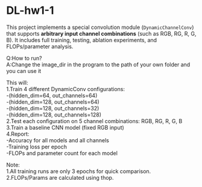 # DL-hw1-1
This project implements a special convolution module (`DynamicChannelConv`) that supports **arbitrary input channel combinations** (such as RGB, RG, R, G, B). It includes full training, testing, ablation experiments, and FLOPs/parameter analysis.

Q:How to run?    
A:Change the image_dir in the program to the path of your own folder and you can use it

This will:    
1.Train 4 different DynamicConv configurations:    
  -(hidden_dim=64, out_channels=64)    
  -(hidden_dim=128, out_channels=64)    
  -(hidden_dim=128, out_channels=32)    
  -(hidden_dim=128, out_channels=128)    
2.Test each configuration on 5 channel combinations: RGB, RG, R, G, B    
3.Train a baseline CNN model (fixed RGB input)    
4.Report:    
  -Accuracy for all models and all channels    
  -Training loss per epoch    
  -FLOPs and parameter count for each model    

Note:    
1.All training runs are only 3 epochs for quick comparison.    
2.FLOPs/Params are calculated using thop.    

